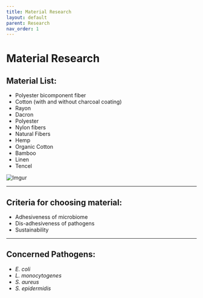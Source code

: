 ```yaml
---
title: Material Research
layout: default
parent: Research
nav_order: 1
---
```


# Material Research

## Material List:
- Polyester bicomponent fiber 
- Cotton (with and without charcoal coating)
- Rayon
- Dacron
- Polyester
- Nylon fibers
- Natural Fibers
- Hemp
- Organic Cotton
- Bamboo
- Linen
- Tencel

![Imgur](https://i.imgur.com/d4J8qBe.jpg?1)

---

## Criteria for choosing material:
- Adhesiveness of microbiome
- Dis-adhesiveness of pathogens
- Sustainability

---

## Concerned Pathogens:
- _E. coli_
- _L. monocytogenes_
- _S. aureus_
- _S. epidermidis_
